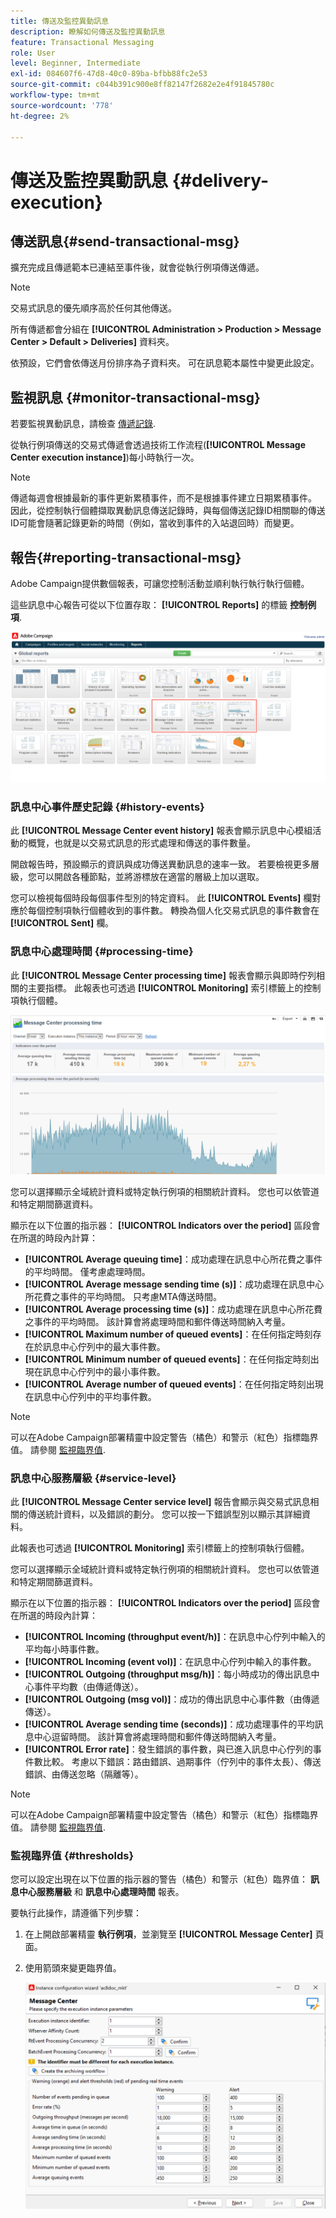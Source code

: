 ```yaml
---
title: 傳送及監控異動訊息
description: 瞭解如何傳送及監控異動訊息
feature: Transactional Messaging
role: User
level: Beginner, Intermediate
exl-id: 084607f6-47d8-40c0-89ba-bfbb88fc2e53
source-git-commit: c044b391c900e8ff82147f2682e2e4f91845780c
workflow-type: tm+mt
source-wordcount: '778'
ht-degree: 2%

---
```


# 傳送及監控異動訊息 {#delivery-execution}

## 傳送訊息{#send-transactional-msg}

擴充完成且傳遞範本已連結至事件後，就會從執行例項傳送傳遞。

>[!NOTE]
>
>交易式訊息的優先順序高於任何其他傳送。

所有傳遞都會分組在 **[!UICONTROL Administration > Production > Message Center > Default > Deliveries]** 資料夾。

依預設，它們會依傳送月份排序為子資料夾。 可在訊息範本屬性中變更此設定。

## 監視訊息 {#monitor-transactional-msg}

若要監視異動訊息，請檢查 [傳遞記錄](send.md).

從執行例項傳送的交易式傳遞會透過技術工作流程(**[!UICONTROL Message Center execution instance]**)每小時執行一次。

>[!NOTE]
>
>傳遞每週會根據最新的事件更新累積事件，而不是根據事件建立日期累積事件。 因此，從控制執行個體擷取異動訊息傳送記錄時，與每個傳送記錄ID相關聯的傳送ID可能會隨著記錄更新的時間（例如，當收到事件的入站退回時）而變更。

<!--
To monitor the activity and running of the execution instance(s), see [Transactional messaging reports](transactional-messaging-reports.md).-->

## 報告{#reporting-transactional-msg}

Adobe Campaign提供數個報表，可讓您控制活動並順利執行執行執行個體。

這些訊息中心報告可從以下位置存取： **[!UICONTROL Reports]** 的標籤 **控制例項**.

![](assets/mc-reports.png)

### 訊息中心事件歷史記錄 {#history-events}

此 **[!UICONTROL Message Center event history]** 報表會顯示訊息中心模組活動的概覽，也就是以交易式訊息的形式處理和傳送的事件數量。

開啟報告時，預設顯示的資訊與成功傳送異動訊息的速率一致。 若要檢視更多層級，您可以開啟各種節點，並將游標放在適當的層級上加以選取。

您可以檢視每個時段每個事件型別的特定資料。 此 **[!UICONTROL Events]** 欄對應於每個控制項執行個體收到的事件數。 轉換為個人化交易式訊息的事件數會在 **[!UICONTROL Sent]** 欄。


### 訊息中心處理時間 {#processing-time}

此 **[!UICONTROL Message Center processing time]** 報表會顯示與即時佇列相關的主要指標。 此報表也可透過 **[!UICONTROL Monitoring]** 索引標籤上的控制項執行個體。

![](assets/mc-processing-time-report.png)

您可以選擇顯示全域統計資料或特定執行例項的相關統計資料。 您也可以依管道和特定期間篩選資料。

顯示在以下位置的指示器： **[!UICONTROL Indicators over the period]** 區段會在所選的時段內計算：

* **[!UICONTROL Average queuing time]**：成功處理在訊息中心所花費之事件的平均時間。 僅考慮處理時間。
* **[!UICONTROL Average message sending time (s)]**：成功處理在訊息中心所花費之事件的平均時間。 只考慮MTA傳送時間。
* **[!UICONTROL Average processing time (s)]**：成功處理在訊息中心所花費之事件的平均時間。 該計算會將處理時間和郵件傳送時間納入考量。
* **[!UICONTROL Maximum number of queued events]**：在任何指定時刻存在於訊息中心佇列中的最大事件數。
* **[!UICONTROL Minimum number of queued events]**：在任何指定時刻出現在訊息中心佇列中的最小事件數。
* **[!UICONTROL Average number of queued events]**：在任何指定時刻出現在訊息中心佇列中的平均事件數。

>[!NOTE]
>
>可以在Adobe Campaign部署精靈中設定警告（橘色）和警示（紅色）指標臨界值。 請參閱 [監視臨界值](#thresholds).



### 訊息中心服務層級 {#service-level}

此 **[!UICONTROL Message Center service level]** 報告會顯示與交易式訊息相關的傳送統計資料，以及錯誤的劃分。 您可以按一下錯誤型別以顯示其詳細資料。

此報表也可透過 **[!UICONTROL Monitoring]** 索引標籤上的控制項執行個體。

您可以選擇顯示全域統計資料或特定執行例項的相關統計資料。 您也可以依管道和特定期間篩選資料。

顯示在以下位置的指示器： **[!UICONTROL Indicators over the period]** 區段會在所選的時段內計算：

* **[!UICONTROL Incoming (throughput event/h)]**：在訊息中心佇列中輸入的平均每小時事件數。
* **[!UICONTROL Incoming (event vol)]**：在訊息中心佇列中輸入的事件數。
* **[!UICONTROL Outgoing (throughput msg/h)]**：每小時成功的傳出訊息中心事件平均數（由傳遞傳送）。
* **[!UICONTROL Outgoing (msg vol)]**：成功的傳出訊息中心事件數（由傳遞傳送）。
* **[!UICONTROL Average sending time (seconds)]**：成功處理事件的平均訊息中心逗留時間。 該計算會將處理時間和郵件傳送時間納入考量。
* **[!UICONTROL Error rate]**：發生錯誤的事件數，與已進入訊息中心佇列的事件數比較。 考慮以下錯誤：路由錯誤、過期事件（佇列中的事件太長）、傳送錯誤、由傳送忽略（隔離等）。

>[!NOTE]
>
>可以在Adobe Campaign部署精靈中設定警告（橘色）和警示（紅色）指標臨界值。 請參閱 [監視臨界值](#thresholds).

### 監視臨界值 {#thresholds}

您可以設定出現在以下位置的指示器的警告（橘色）和警示（紅色）臨界值： **訊息中心服務層級** 和 **訊息中心處理時間** 報表。

要執行此操作，請遵循下列步驟：

1. 在上開啟部署精靈 **執行例項**，並瀏覽至 **[!UICONTROL Message Center]** 頁面。
1. 使用箭頭來變更臨界值。

   ![](assets/mc-thresholds.png)
